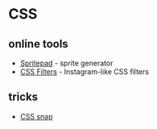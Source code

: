 # CSS

## online tools 

- [Spritepad](https://wearekiss.com/spritepad) - sprite generator
- [CSS Filters](http://www.cssfilters.co/) - Instagram-like CSS filters

## tricks

- [CSS snap](https://twitter.com/supersole/status/615924334675296256?s=09)
